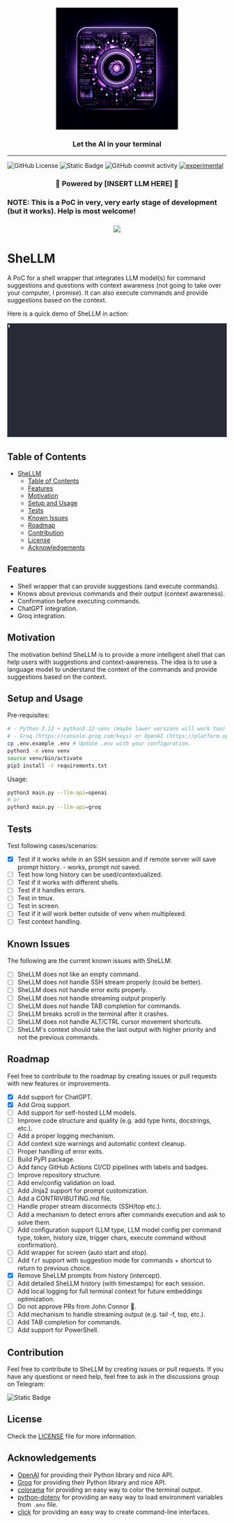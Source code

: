 <p align="center"><img align="center" width="280" src="./assets/icon.png"/></p>
<h3 align="center">Let the AI  in your terminal </h3>
<hr>

![GitHub License](https://img.shields.io/github/license/thereisnotime/SheLLM) ![Static Badge](https://img.shields.io/badge/https%3A%2F%2Ft.me%2F%2BIBtlo3xD-cs0NzVk?style=flat&logo=telegram&label=Telegram%20Group&link=https%3A%2F%2Ft.me%2F%2BIBtlo3xD-cs0NzVk) ![GitHub commit activity](https://img.shields.io/github/commit-activity/t/thereisnotime/SheLLM) [![experimental](http://badges.github.io/stability-badges/dist/experimental.svg)](http://github.com/badges/stability-badges)

<h3 align="center">🤖 Powered by [INSERT LLM HERE] 🤖</h3>

<h3>NOTE: This is a PoC in very, very early stage of development (but it works). Help is most welcome!<h3>

<p align="center">
  <a href="https://skillicons.dev">
    <img src="https://skillicons.dev/icons?i=bash,linux,py" />
  </a>
</p>

# SheLLM

A PoC for a shell wrapper that integrates LLM model(s) for command suggestions and questions with context awareness (not going to take over your computer, I promise).
It can also execute commands and provide suggestions based on the context.

Here is a quick demo of SheLLM in action:

![Demo01](./assets/demo01.gif)

## Table of Contents

- [SheLLM](#shellm)
  - [Table of Contents](#table-of-contents)
  - [Features](#features)
  - [Motivation](#motivation)
  - [Setup and Usage](#setup-and-usage)
  - [Tests](#tests)
  - [Known Issues](#known-issues)
  - [Roadmap](#roadmap)
  - [Contribution](#contribution)
  - [License](#license)
  - [Acknowledgements](#acknowledgements)

## Features

- Shell wrapper that can provide suggestions (and execute commands).
- Knows about previous commands and their output (context awareness).
- Confirmation before executing commands.
- ChatGPT integration.
- Groq integration.

## Motivation

The motivation behind SheLLM is to provide a more intelligent shell that can help users with suggestions and context-awareness. The idea is to use a language model to understand the context of the commands and provide suggestions based on the context.

## Setup and Usage

Pre-requisites:

```bash
# - Python 3.12 + python3.12-venv (maybe lower versions will work too)
# - Groq (https://console.groq.com/keys) or OpenAI (https://platform.openai.com/api-keys) API key
cp .env.example .env # Update .env with your configuration.
python3 -m venv venv
source venv/bin/activate
pip3 install -r requirements.txt
```

Usage:

```bash
python3 main.py --llm-api=openai
# or
python3 main.py --llm-api=groq
```

## Tests

Test following cases/scenarios:

- [x] Test if it works while in an SSH session and if remote server will save prompt history. - works, prompt not saved.
- [ ] Test how long history can be used/contextualized.
- [ ] Test if it works with different shells.
- [ ] Test if it handles errors.
- [ ] Test in tmux.
- [ ] Test in screen.
- [ ] Test if it will work better outside of venv when multiplexed.
- [ ] Test context handling.

## Known Issues

The following are the current known issues with SheLLM:

- [ ] SheLLM does not like an empty command.
- [ ] SheLLM does not handle SSH stream properly (could be better).
- [ ] SheLLM does not handle error exits properly.
- [ ] SheLLM does not handle streaming output properly.
- [ ] SheLLM does not handle TAB completion for commands.
- [ ] SheLLM breaks scroll in the terminal after it crashes.
- [ ] SheLLM does not handle ALT/CTRL cursor movement shortcuts.
- [ ] SheLLM's context should take the last output with higher priority and not the previous commands.

## Roadmap

Feel free to contribute to the roadmap by creating issues or pull requests with new features or improvements.

- [x] Add support for ChatGPT.
- [x] Add Groq support.
- [ ] Add support for self-hosted LLM models.
- [ ] Improve code structure and quality (e.g. add type hints, docstrings, etc.).
- [ ] Add a proper logging mechanism.
- [ ] Add context size warnings and automatic context cleanup.
- [ ] Proper handling of error exits.
- [ ] Build PyPI package.
- [ ] Add fancy GitHub Actions CI/CD pipelines with labels and badges.
- [ ] Improve repository structure.
- [ ] Add env/config validation on load.
- [ ] Add Jinja2 support for prompt customization.
- [ ] Add a CONTRIVIBUTING.md file.
- [ ] Handle proper stream disconnects (SSH/top etc.).
- [ ] Add a mechanism to detect errors after commands execution and ask to solve them.
- [ ] Add configuration support (LLM type, LLM model config per command type, token, history size, trigger chars, execute command without confirmation).
- [ ] Add wrapper for screen (auto start and stop).
- [ ] Add `fzf` support with suggestion mode for commands + shortcut to return to previous choice.
- [x] Remove SheLLM prompts from history (intercept).
- [ ] Add detailed SheLLM history (with timestamps) for each session.
- [ ] Add local logging for full terminal context for future embeddings optimization.
- [ ] Do not approve PRs from John Connor 🤖.
- [ ] Add mechanism to handle streaming output (e.g. tail -f, top, etc.).
- [ ] Add TAB completion for commands.
- [ ] Add support for PowerShell.

## Contribution

Feel free to contribute to SheLLM by creating issues or pull requests. If you have any questions or need help, feel free to ask in the discussions group on Telegram:

![Static Badge](https://img.shields.io/badge/https%3A%2F%2Ft.me%2F%2BIBtlo3xD-cs0NzVk?style=flat&logo=telegram&label=Telegram%20Group&link=https%3A%2F%2Ft.me%2F%2BIBtlo3xD-cs0NzVk)

## License

Check the [LICENSE](LICENSE) file for more information.

## Acknowledgements

- [OpenAI](https://openai.com) for providing their Python library and nice API.
- [Groq](https://groq.com) for providing their Python library and nice API.
- [colorama](https://pypi.org/project/colorama/) for providing an easy way to color the terminal output.
- [python-dotenv](https://pypi.org/project/python-dotenv/) for providing an easy way to load environment variables from `.env` file.
- [click](https://pypi.org/project/click/) for providing an easy way to create command-line interfaces.
